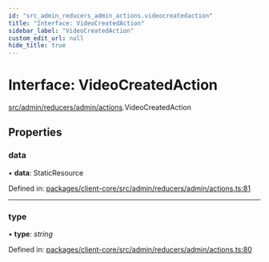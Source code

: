 ```yaml
---
id: "src_admin_reducers_admin_actions.videocreatedaction"
title: "Interface: VideoCreatedAction"
sidebar_label: "VideoCreatedAction"
custom_edit_url: null
hide_title: true
---
```


# Interface: VideoCreatedAction

[src/admin/reducers/admin/actions](../modules/src_admin_reducers_admin_actions.md).VideoCreatedAction

## Properties

### data

• **data**: StaticResource

Defined in: [packages/client-core/src/admin/reducers/admin/actions.ts:81](https://github.com/xr3ngine/xr3ngine/blob/77d12cea0/packages/client-core/src/admin/reducers/admin/actions.ts#L81)

___

### type

• **type**: *string*

Defined in: [packages/client-core/src/admin/reducers/admin/actions.ts:80](https://github.com/xr3ngine/xr3ngine/blob/77d12cea0/packages/client-core/src/admin/reducers/admin/actions.ts#L80)
